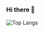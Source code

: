 ### Hi there 👋

<!--
**DanielRM23/DanielRM23** is a ✨ _special_ ✨ repository because its `README.md` (this file) appears on your GitHub profile.

Here are some ideas to get you started:

- 🔭 I’m currently working on ...
- 🌱 I’m currently learning ...
- 👯 I’m looking to collaborate on ...
- 🤔 I’m looking for help with ...
- 💬 Ask me about ...
- 📫 How to reach me: ...
- 😄 Pronouns: ...
- ⚡ Fun fact: ...
-->

<!-- 
Estadísticas de GitHub
![GitHub stats](https://github-readme-stats.vercel.app/api?username=DanielRM23&show_icons=true&theme=radical) 
-->

<!-- Lenguajes que se han utilizado -->
![Top Langs](https://github-readme-stats.vercel.app/api/top-langs/?username=DanielRM23&layout=compact)

